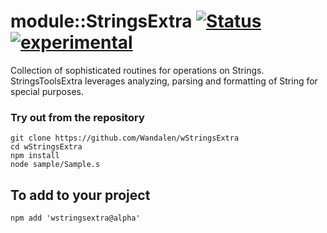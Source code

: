
# module::StringsExtra [![Status](https://github.com/Wandalen/wStringsExtra/workflows/publish/badge.svg)](https://github.com/Wandalen/wStringsExtra/actions?query=workflow%3Apublish) [![experimental](https://img.shields.io/badge/stability-experimental-orange.svg)](https://github.com/emersion/stability-badges#experimental)

Collection of sophisticated routines for operations on Strings. StringsToolsExtra leverages analyzing, parsing and formatting of String for special purposes.

### Try out from the repository
```
git clone https://github.com/Wandalen/wStringsExtra
cd wStringsExtra
npm install
node sample/Sample.s
```

## To add to your project
```
npm add 'wstringsextra@alpha'
```




























































































